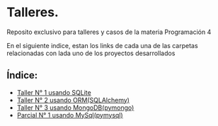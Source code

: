 # Talleres.
Reposito exclusivo para talleres y casos de la materia Programación 4

En el siguiente indice, estan los links de cada una de las carpetas relacionadas con lada uno de los proyectos desarrollados

## Índice:
* [Taller N° 1 usando SQLite](https://github.com/IsaacJSandovalC/Talleres_DB_Prog4/tree/main/SQLite/)
* [Taller N° 2 usando ORM(SQLAlchemy)](https://github.com/IsaacJSandovalC/Talleres_DB_Prog4/tree/main/orm/)
* [Taller N° 3 usando MongoDB(pymongo)](https://github.com/IsaacJSandovalC/Talleres_DB_Prog4/tree/main/MongoDB/)
* [Parcial N° 1 usando MySql(pymysql)](https://github.com/IsaacJSandovalC/Talleres_DB_Prog4/tree/main/Parcial_DB/)
